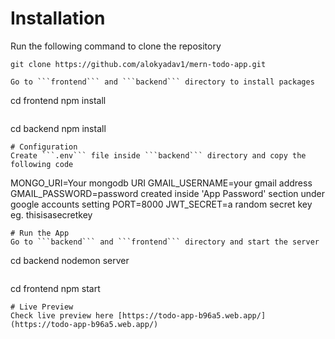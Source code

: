 # Installation
Run the following command to clone the repository
```
git clone https://github.com/alokyadav1/mern-todo-app.git

Go to ```frontend``` and ```backend``` directory to install packages
```
cd frontend
npm install
```
```
cd backend
npm install
```
# Configuration
Create ```.env``` file inside ```backend``` directory and copy the following code

```
MONGO_URI=Your mongodb URI
GMAIL_USERNAME=your gmail address 
GMAIL_PASSWORD=password created inside 'App Password' section under google accounts setting
PORT=8000
JWT_SECRET=a random secret key eg. thisisasecretkey
```
# Run the App
Go to ```backend``` and ```frontend``` directory and start the server
```
cd backend
nodemon server
```
```
cd frontend
npm start
```
# Live Preview
Check live preview here [https://todo-app-b96a5.web.app/](https://todo-app-b96a5.web.app/)


